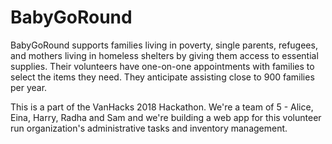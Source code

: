 # BabyGoRound

BabyGoRound supports families living in poverty, single parents, refugees, and mothers living in homeless shelters by giving them access to essential supplies. Their volunteers have one-on-one appointments with families to select the items they need. They anticipate assisting close to 900 families per year. 

This is a part of the VanHacks 2018 Hackathon. We're a team of 5 - Alice, Eina, Harry, Radha and Sam and we're building a web app for this volunteer run organization's administrative tasks and inventory management. 